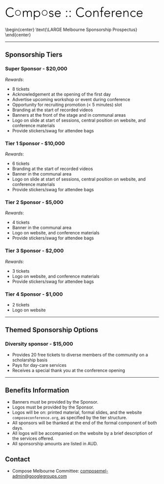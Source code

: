 ![](logo-no-text.png)

\begin{center}
  \text{\LARGE Melbourne Sponsorship Prospectus}
\end{center}

---

## Sponsorship Tiers

### Super Sponsor - $20,000

*Rewards*:

 - 8 tickets
 - Acknowledgement at the opening of the first day
 - Advertise upcoming workshop or event during conference
 - Opportunity for recruiting promotion (< 5 minutes) slot
 - Branding at the start of recorded videos
 - Banners at the front of the stage and in communal areas
 - Logo on slide at start of sessions, central position on website, and conference materials
 - Provide stickers/swag for attendee bags


### Tier 1 Sponsor - $10,000

*Rewards*:

 - 6 tickets
 - Branding at the start of recorded videos
 - Banner in the communal area
 - Logo on slide at start of sessions, central position on website, and conference materials
 - Provide stickers/swag for attendee bags


### Tier 2 Sponsor - $5,000

*Rewards*:

 - 4 tickets
 - Banner in the communal area
 - Logo on website, and conference materials
 - Provide stickers/swag for attendee bags


### Tier 3 Sponsor - $2,000

*Rewards*:

 - 3 tickets
 - Logo on website, and conference materials
 - Provide stickers/swag for attendee bags


### Tier 4 Sponsor - $1,000

 - 2 tickets
 - Logo on website

---

## Themed Sponsorship Options

### Diversity sponsor - $15,000

 - Provides 20 free tickets to diverse members of the community on a scholarship basis
 - Pays for day-care services
 - Receives a special thank you at the conference opening


---

## Benefits Information

 - Banners must be provided by the Sponsor.
 - Logos must be provided by the Sponsor.
 - Logos will be on: printed material, formal slides, and the website `composeconference.org`, as specified by the tier structure.
 - All sponsors will be thanked at the end of the formal component of both days.
 - All logos will be accompanied on the website by a brief description of the services offered.
 - All sponsorship amounts are listed in AUD.


## Contact

  - Compose Melbourne Committee: [composemel-admin@googlegroups.com](mailto:composemel-admin@googlegroups.com)
